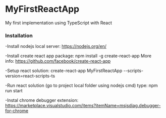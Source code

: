 # MyFirstReactApp
My first implementation using TypeScript with React

### Installation
-Install nodejs local server: https://nodejs.org/en/

-Install create react app package: npm install -g create-react-app More info: https://github.com/facebook/create-react-app

-Setup react solution: create-react-app MyFirstReactApp --scripts-version=react-scripts-ts

-Run react solution (go to project local folder using nodejs cmd) type: npm run start

-Instal chrome debugger extension: https://marketplace.visualstudio.com/items?itemName=msjsdiag.debugger-for-chrome

